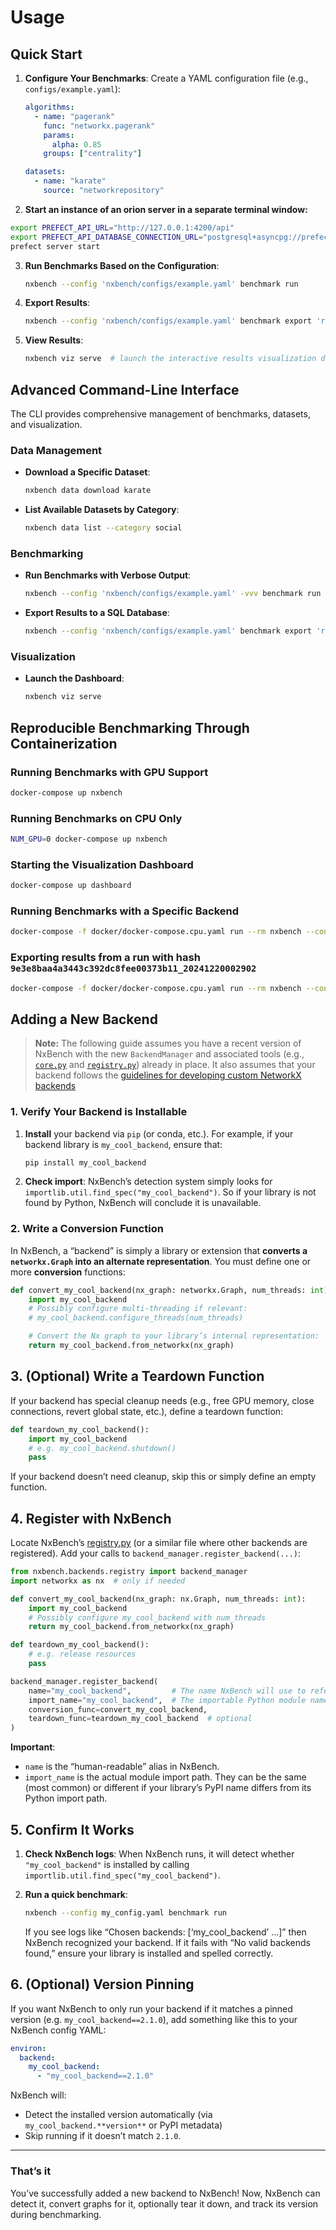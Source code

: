 # Usage

## Quick Start

1. **Configure Your Benchmarks**: Create a YAML configuration file (e.g., `configs/example.yaml`):

   ```yaml
   algorithms:
     - name: "pagerank"
       func: "networkx.pagerank"
       params:
         alpha: 0.85
       groups: ["centrality"]

   datasets:
     - name: "karate"
       source: "networkrepository"
   ```

2. **Start an instance of an orion server in a separate terminal window:**

  ```bash
  export PREFECT_API_URL="http://127.0.0.1:4200/api"
  export PREFECT_API_DATABASE_CONNECTION_URL="postgresql+asyncpg://prefect_user:pass@localhost:5432/prefect_db"
  prefect server start
  ```

3. **Run Benchmarks Based on the Configuration**:

   ```bash
   nxbench --config 'nxbench/configs/example.yaml' benchmark run
   ```

4. **Export Results**:

   ```bash
   nxbench --config 'nxbench/configs/example.yaml' benchmark export 'results/9e3e8baa4a3443c392dc8fee00373b11_20241220002902.json' --output-format csv --output-file 'results/results.csv'  # convert benchmarked results from a run with hash `9e3e8baa4a3443c392dc8fee00373b11_20241220002902` into csv format.
   ```

5. **View Results**:

   ```bash
   nxbench viz serve  # launch the interactive results visualization dashboard.
   ```

## Advanced Command-Line Interface

The CLI provides comprehensive management of benchmarks, datasets, and visualization.

### Data Management

- **Download a Specific Dataset**:

  ```bash
  nxbench data download karate
  ```

- **List Available Datasets by Category**:

  ```bash
  nxbench data list --category social
  ```

### Benchmarking

- **Run Benchmarks with Verbose Output**:

  ```bash
  nxbench --config 'nxbench/configs/example.yaml' -vvv benchmark run
  ```

- **Export Results to a SQL Database**:

  ```bash
  nxbench --config 'nxbench/configs/example.yaml' benchmark export 'results/9e3e8baa4a3443c392dc8fee00373b11_20241220002902.json' --output-format sql --output-file 'results/benchmarks.sqlite'
  ```

### Visualization

- **Launch the Dashboard**:

  ```bash
  nxbench viz serve
  ```

## Reproducible Benchmarking Through Containerization

### Running Benchmarks with GPU Support

```bash
docker-compose up nxbench
```

### Running Benchmarks on CPU Only

```bash
NUM_GPU=0 docker-compose up nxbench
```

### Starting the Visualization Dashboard

```bash
docker-compose up dashboard
```

### Running Benchmarks with a Specific Backend

```bash
docker-compose -f docker/docker-compose.cpu.yaml run --rm nxbench --config 'nxbench/configs/example.yaml' benchmark run --backend networkx
```

### Exporting results from a run with hash `9e3e8baa4a3443c392dc8fee00373b11_20241220002902`

```bash
docker-compose -f docker/docker-compose.cpu.yaml run --rm nxbench --config 'nxbench/configs/example.yaml' benchmark export 'nxbench_results/9e3e8baa4a3443c392dc8fee00373b11_20241220002902.json' --output-format csv --output-file 'nxbench_results/results.csv'
```

## Adding a New Backend

> **Note:** The following guide assumes you have a recent version of NxBench with the new `BackendManager` and associated tools (e.g., [`core.py`](../nxbench/backends/core.py) and [`registry.py`](../nxbench/backends/registry.py)) already in place. It also assumes that your backend follows the [guidelines for developing custom NetworkX backends](https://networkx.org/documentation/stable/reference/backends.html#docs-for-backend-developers)

### 1. Verify Your Backend is Installable

1. **Install** your backend via `pip` (or conda, etc.).
   For example, if your backend library is `my_cool_backend`, ensure that:

   ```bash
   pip install my_cool_backend
   ```

2. **Check import**: NxBench’s detection system simply looks for `importlib.util.find_spec("my_cool_backend")`. So if your library is not found by Python, NxBench will conclude it is unavailable.

### 2. Write a Conversion Function

In NxBench, a “backend” is simply a library or extension that **converts a `networkx.Graph` into an alternate representation**. You must define one or more **conversion** functions:

```python
def convert_my_cool_backend(nx_graph: networkx.Graph, num_threads: int):
    import my_cool_backend
    # Possibly configure multi-threading if relevant:
    # my_cool_backend.configure_threads(num_threads)

    # Convert the Nx graph to your library’s internal representation:
    return my_cool_backend.from_networkx(nx_graph)
```

## 3. (Optional) Write a Teardown Function

If your backend has special cleanup needs (e.g., free GPU memory, close connections, revert global state, etc.), define a teardown function:

```python
def teardown_my_cool_backend():
    import my_cool_backend
    # e.g. my_cool_backend.shutdown()
    pass
```

If your backend doesn’t need cleanup, skip this or simply define an empty function.

## 4. Register with NxBench

Locate NxBench’s [registry.py](../nxbench/backends/registry.py) (or a similar file where other backends are registered). Add your calls to `backend_manager.register_backend(...)`:

```python
from nxbench.backends.registry import backend_manager
import networkx as nx  # only if needed

def convert_my_cool_backend(nx_graph: nx.Graph, num_threads: int):
    import my_cool_backend
    # Possibly configure my_cool_backend with num_threads
    return my_cool_backend.from_networkx(nx_graph)

def teardown_my_cool_backend():
    # e.g. release resources
    pass

backend_manager.register_backend(
    name="my_cool_backend",         # The name NxBench will use to refer to it
    import_name="my_cool_backend",  # The importable Python module name
    conversion_func=convert_my_cool_backend,
    teardown_func=teardown_my_cool_backend  # optional
)
```

**Important**:

- `name` is the “human-readable” alias in NxBench.
- `import_name` is the actual module import path. They can be the same (most common) or different if your library’s PyPI name differs from its Python import path.

## 5. Confirm It Works

1. **Check NxBench logs**: When NxBench runs, it will detect whether `"my_cool_backend"` is installed by calling `importlib.util.find_spec("my_cool_backend")`.
2. **Run a quick benchmark**:

   ```bash
   nxbench --config my_config.yaml benchmark run
   ```

   If you see logs like “Chosen backends: [‘my_cool_backend’ …]” then NxBench recognized your backend. If it fails with “No valid backends found,” ensure your library is installed and spelled correctly.

## 6. (Optional) Version Pinning

If you want NxBench to only run your backend if it matches a pinned version (e.g. `my_cool_backend==2.1.0`), add something like this to your NxBench config YAML:

```yaml
environ:
  backend:
    my_cool_backend:
      - "my_cool_backend==2.1.0"
```

NxBench will:

- Detect the installed version automatically (via `my_cool_backend.**version**` or PyPI metadata)
- Skip running if it doesn’t match `2.1.0`.

---

### That’s it

You’ve successfully added a new backend to NxBench! Now, NxBench can detect it, convert graphs for it, optionally tear it down, and track its version during benchmarking.
